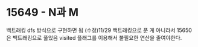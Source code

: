 # 15649 - N과 M
백트래킹
dfs 방식으로 구현하면 됨
(수정)11/29
백트래킹으로 푼 게 아니라서 15650은 백트래킹으로 풀었음
visited 플래그를 이용해서 불필요한 연산을 줄여야한다.
